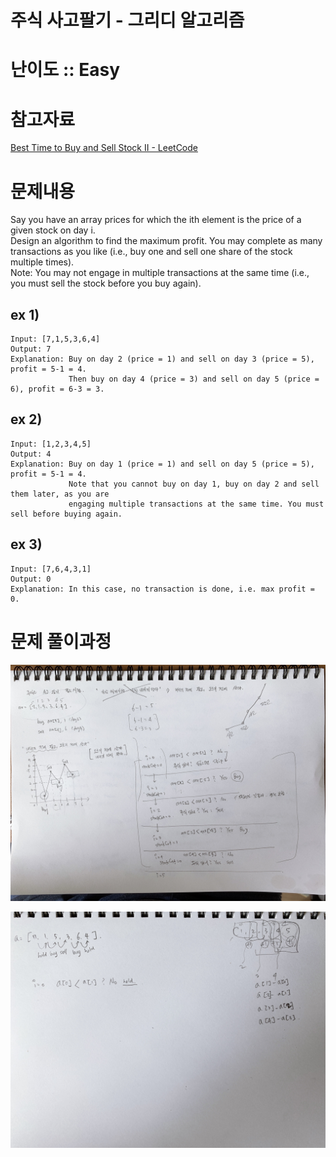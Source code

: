 # 주식 사고팔기 - 그리디 알고리즘  

# 난이도 :: Easy

# 참고자료
[Best Time to Buy and Sell Stock II - LeetCode](https://leetcode.com/problems/best-time-to-buy-and-sell-stock-ii/)

# 문제내용  
Say you have an array prices for which the ith element is the price of a given stock on day i.  
Design an algorithm to find the maximum profit. You may complete as many transactions as you like (i.e., buy one and sell one share of the stock multiple times).  
Note: You may not engage in multiple transactions at the same time (i.e., you must sell the stock before you buy again).  

## ex 1)
```plain
Input: [7,1,5,3,6,4]
Output: 7
Explanation: Buy on day 2 (price = 1) and sell on day 3 (price = 5), profit = 5-1 = 4.
             Then buy on day 4 (price = 3) and sell on day 5 (price = 6), profit = 6-3 = 3.
```

## ex 2)
```plain
Input: [1,2,3,4,5]
Output: 4
Explanation: Buy on day 1 (price = 1) and sell on day 5 (price = 5), profit = 5-1 = 4.
             Note that you cannot buy on day 1, buy on day 2 and sell them later, as you are
             engaging multiple transactions at the same time. You must sell before buying again.
```

## ex 3)
```plain
Input: [7,6,4,3,1]
Output: 0
Explanation: In this case, no transaction is done, i.e. max profit = 0.
```

# 문제 풀이과정
  
![이미지](./img/GREEDY-STOCK-2021-0214-1.png)  
  
![이미지](./img/GREEDY-STOCK-2021-0214-2.png)

